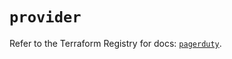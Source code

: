 # `provider`

Refer to the Terraform Registry for docs: [`pagerduty`](https://registry.terraform.io/providers/pagerduty/pagerduty/3.14.0/docs).
